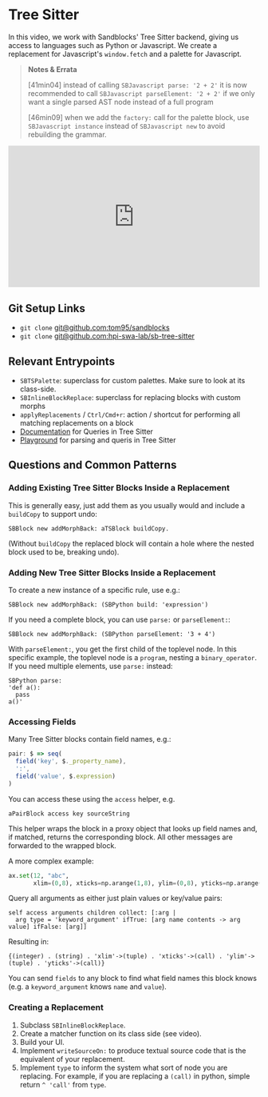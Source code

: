 # Tree Sitter

In this video, we work with Sandblocks' Tree Sitter backend, giving us access to languages such as Python or Javascript.
We create a replacement for Javascript's `window.fetch` and a palette for Javascript.

> **Notes & Errata**
> 
> [41min04] instead of calling `SBJavascript parse: '2 + 2'` it is now recommended to call `SBJavascript parseElement: '2 + 2'` if we only want a single parsed AST node instead of a full program
>
> [46min09] when we add the `factory:` call for the palette block, use `SBJavascript instance` instead of `SBJavascript new` to avoid rebuilding the grammar.

<div style="position: relative; padding-bottom: 56.25%; height: 0; overflow: hidden; max-width: 100%;"><iframe style="position: absolute; top: 0; left: 0; width: 100%; height: 100%;" src="https://player.vimeo.com/video/643502024" width="640" height="360" frameborder="0" allow="autoplay; fullscreen; picture-in-picture" allowfullscreen></iframe></div>

## Git Setup Links
* `git clone` [git@github.com:tom95/sandblocks](https://github.com/tom95/sandblocks)
* `git clone` [git@github.com:hpi-swa-lab/sb-tree-sitter](https://github.com/hpi-swa-lab/sb-tree-sitter)

## Relevant Entrypoints

* `SBTSPalette`: superclass for custom palettes. Make sure to look at its class-side.
* `SBInlineBlockReplace`: superclass for replacing blocks with custom morphs
* `applyReplacements` / `Ctrl/Cmd+r`: action / shortcut for performing all matching replacements on a block
* [Documentation](https://tree-sitter.github.io/tree-sitter/using-parsers#pattern-matching-with-queries) for Queries in Tree Sitter
* [Playground](https://tree-sitter.github.io/tree-sitter/playground) for parsing and queris in Tree Sitter

## Questions and Common Patterns

### Adding Existing Tree Sitter Blocks Inside a Replacement
This is generally easy, just add them as you usually would and include a `buildCopy` to support undo:
```smalltalk
SBBlock new addMorphBack: aTSBlock buildCopy.
```
(Without `buildCopy` the replaced block will contain a hole where the nested block used to be, breaking undo).

### Adding New Tree Sitter Blocks Inside a Replacement
To create a new instance of a specific rule, use e.g.:
```
SBBlock new addMorphBack: (SBPython build: 'expression')
```

If you need a complete block, you can use `parse:` or `parseElement:`:
```
SBBlock new addMorphBack: (SBPython parseElement: '3 + 4')
```
With `parseElement:`, you get the first child of the toplevel node.
In this specific example, the toplevel node is a `program`, nesting a `binary_operator`.
If you need multiple elements, use `parse:` instead:
```
SBPython parse:
'def a():
  pass
a()'
```

### Accessing Fields
Many Tree Sitter blocks contain field names, e.g.:
```javascript
pair: $ => seq(
  field('key', $._property_name),
  ':',
  field('value', $.expression)
)
```
You can access these using the `access` helper, e.g.
```
aPairBlock access key sourceString
```
This helper wraps the block in a proxy object that looks up field names and, if matched, returns the corresponding block. All other messages are forwarded to the wrapped block.

A more complex example:
```python
ax.set(12, "abc",
       xlim=(0,8), xticks=np.arange(1,8), ylim=(0,8), yticks=np.arange(1,8))
```
Query all arguments as either just plain values or key/value pairs:
```smalltalk
self access arguments children collect: [:arg |
  arg type = 'keyword_argument' ifTrue: [arg name contents -> arg value] ifFalse: [arg]]
```
Resulting in:
```
{(integer) . (string) . 'xlim'->(tuple) . 'xticks'->(call) . 'ylim'->(tuple) . 'yticks'->(call)}
```

You can send `fields` to any block to find what field names this block knows (e.g. a `keyword_argument` knows `name` and `value`).

### Creating a Replacement
1. Subclass `SBInlineBlockReplace`.
2. Create a matcher function on its class side (see video).
3. Build your UI.
4. Implement `writeSourceOn:` to produce textual source code that is the equivalent of your replacement.
5. Implement `type` to inform the system what sort of node you are replacing. For example, if you are replacing a `(call)` in python, simple return `^ 'call'` from `type`.
